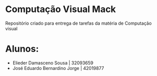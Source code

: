 # Computação Visual Mack

Repositório criado para entrega de tarefas da matéria de Computação visual  

# Alunos:
- Elieder Damasceno Sousa | 32093659
- José Eduardo Bernardino Jorge | 42019877
